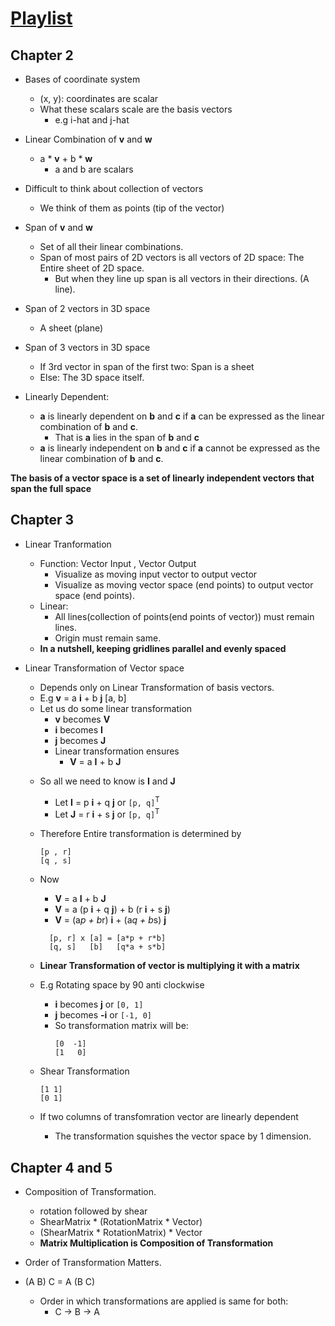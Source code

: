 # [Playlist](https://www.youtube.com/playlist?list=PLZHQObOWTQDPD3MizzM2xVFitgF8hE_ab)

## Chapter 2

- Bases of coordinate system
    + (x, y): coordinates are scalar
    + What these scalars scale are the basis vectors
        * e.g i-hat and j-hat

- Linear Combination of **v** and **w**
    + a * **v** + b * **w**
        + a and b are scalars 

- Difficult to think about collection of vectors
    + We think of them as points (tip of the vector)

- Span of **v** and **w**
    + Set of all their linear combinations.
    + Span of most pairs of 2D vectors is all vectors of 2D space: The Entire sheet of 2D space.
        + But when they line up span is all vectors in their directions. (A line).

- Span of 2 vectors in 3D space
    + A sheet (plane)

- Span of 3 vectors in 3D space
    + If 3rd vector in span of the first two: Span is a sheet
    + Else: The 3D space itself.

- Linearly Dependent:
    + **a** is linearly dependent on **b** and **c** if **a** can be expressed as the linear combination of **b** and **c**.
        * That is **a** lies in the span of **b** and **c**
    + **a** is linearly independent on **b** and **c** if **a** cannot be expressed as the linear combination of **b** and **c**.

**The basis of a vector space is a set of linearly independent vectors that span the full space**

## Chapter 3

- Linear Tranformation
    + Function: Vector Input , Vector Output
        * Visualize as moving input vector to output vector
        * Visualize as moving vector space (end points) to output vector space (end points).
    + Linear: 
        * All lines(collection of points(end points of vector)) must remain lines.
        * Origin must remain same.
    + **In a nutshell, keeping gridlines parallel and evenly spaced**

- Linear Transformation of Vector space 
    + Depends only on Linear Transformation of basis vectors.
    + E.g **v** = a **i** + b **j** [a, b]
    * Let us do some linear transformation
        - **v** becomes **V**
        - **i** becomes **I**
        - **j** becomes **J**
        - Linear transformation ensures
            + **V** = a **I** + b **J**

    + So all we need to know is **I** and **J**
        * Let **I** = p **i** + q **j** or `[p, q]`<sup>T</sup>
        * Let **J** = r **i** + s **j** or `[p, q]`<sup>T</sup>

    + Therefore Entire transformation is determined by 
        ```
        [p , r]  
        [q , s]
        ```

    + Now
        * **V** = a **I** + b **J**
        * **V** = a (p **i** + q **j**) + b (r **i** + s **j**)
        * **V** = (a*p + b*r) **i** + (a*q + b*s) **j**
        ```
          [p, r] x [a] = [a*p + r*b]     
          [q, s]   [b]   [q*a + s*b]
        ```
    + **Linear Transformation of vector is multiplying it with a matrix**

    + E.g Rotating space by 90 anti clockwise
        * **i** becomes **j**  or `[0, 1]`
        * **j** becomes **-i** or `[-1, 0]`
        * So transformation matrix will be:
            ```
            [0  -1]
            [1   0]
            ```

    + Shear Transformation
        ```
        [1 1]
        [0 1]
        ```
    + If two columns of transfomration vector are linearly dependent
        * The transformation squishes the vector space by 1 dimension.

## Chapter 4 and 5

- Composition of Transformation.
    - rotation followed by shear
    - ShearMatrix * (RotationMatrix * Vector)
    - (ShearMatrix * RotationMatrix) * Vector
    - **Matrix Multiplication is Composition of Transformation**

- Order of Transformation Matters.
- (A B) C = A (B C)
    + Order in which transformations are applied is same for both:
        * C -> B -> A